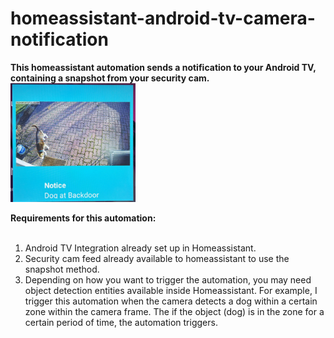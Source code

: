 # homeassistant-android-tv-camera-notification
<b>This homeassistant automation sends a notification to your Android TV, containing a snapshot from your security cam.
<img src="https://github.com/cyclone182/homeassistant-android-tv-camera-notification/blob/main/notification-example.jpg" width="200" />
<p>Requirements for this automation:</p></b>
<ol>
&nbsp &nbsp &nbsp <li>Android TV Integration already set up in Homeassistant.
&nbsp &nbsp &nbsp <li>Security cam feed already available to homeassistant to use the snapshot method.
&nbsp &nbsp &nbsp <li>Depending on how you want to trigger the automation, you may need object detection entities available inside Homeassistant. For example, I trigger this automation when the camera detects a dog within a certain zone within the camera frame. The if the object (dog) is in the zone for a certain period of time, the automation triggers.
</ol>
